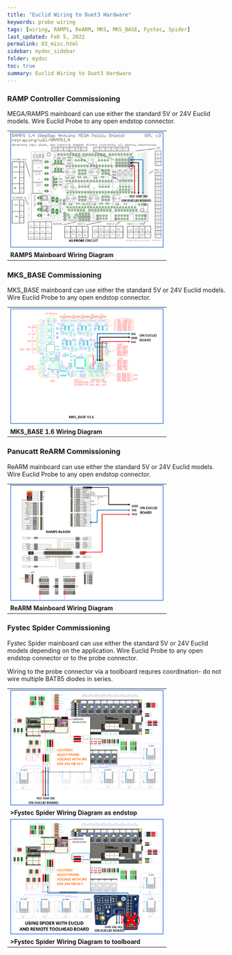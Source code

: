 ```yaml
---
title: "Euclid Wiring to Duet3 Hardware"
keywords: probe wiring
tags: [wiring, RAMPS, ReARM, MKS, MKS_BASE, Fystec, Spider]
last_updated: Feb 5, 2022
permalink: 03_misc.html
sidebar: mydoc_sidebar
folder: mydoc
toc: true
summary: Euclid Wiring to Duet3 Hardware
---
```

### RAMP Controller Commissioning
MEGA/RAMPS mainboard can use either the standard 5V or 24V Euclid models. Wire Euclid Probe to any open endstop connector.    

<table>
<tr>
   <td> <a href="images\04-wiring\boards_misc\Slide1.PNG" data-lity>
        <img src="images\04-wiring\boards_misc\Slide1.PNG" style="width:350px; border:2px solid CornflowerBlue"></a>
   </td>
</tr>
<tr>
   <td><b>RAMPS Mainboard Wiring Diagram</b></td>
</tr>
</table>

### MKS_BASE Commissioning
MKS_BASE mainboard can use either the standard 5V or 24V Euclid models. Wire Euclid Probe to any open endstop connector. 
<table>
<tr>
   <td> <a href="images\04-wiring\boards_misc\Slide2.PNG" data-lity>
        <img src="images\04-wiring\boards_misc\Slide2.PNG" style="width:350px; border:2px solid CornflowerBlue"></a>
   </td>
</tr>
<tr>
   <td><b>MKS_BASE 1.6 Wiring Diagram</b></td>
</tr>
</table>

### Panucatt ReARM Commissioning
ReARM mainboard can use either the standard 5V or 24V Euclid models. Wire Euclid Probe to any open endstop connector. 
<table>
 <tr>
    <td> <a href="images\04-wiring\boards_misc\Slide3.PNG" data-lity>
         <img src="images\04-wiring\boards_misc\Slide3.PNG" style="width:350px; border:2px solid CornflowerBlue"></a>
    </td>
 </tr>
 <tr>
    <td><b>ReARM Mainboard Wiring Diagram</b>
    </td>
 </tr>
</table>


### Fystec Spider Commissioning
Fystec Spider mainboard can use either the standard 5V or 24V Euclid models depending on the application. Wire Euclid Probe to any open endstop connector or to the probe connector.

Wiring to the probe connector via a toolboard requres coordination- do not wire multiple BAT85 diodes in series. 
<table>
 <tr>
    <td> <a href="images\04-wiring\boards_misc\Slide4.PNG" data-lity>
         <img src="images\04-wiring\boards_misc\Slide4.PNG" style="width:350px; border:2px solid CornflowerBlue"></a>
    </td>
 </tr>
 <tr>
     <td><b>>Fystec Spider Wiring Diagram as endstop</b>
     </td>
 </tr>
 <tr>
     <td> <a href="images\04-wiring\boards_misc\Slide5.PNG" data-lity>
         <img src="images\04-wiring\boards_misc\Slide5.PNG" style="width:350px; border:2px solid CornflowerBlue"></a>
     </td>
 </tr>
 <tr>
     <td><b>>Fystec Spider Wiring Diagram to toolboard</b>
     </td>
 </tr>

 </table>